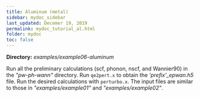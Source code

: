 ```yaml
---
title: Aluminum (metal) 
sidebar: mydoc_sidebar
last_updated: Decemer 19, 2019
permalink: mydoc_tutorial_al.html
folder: mydoc
toc: false
---
```


<div markdown="span" class="alert alert-warning" role="alert"><i class="fa fa-folder fa"></i> <b> Directory:</b> <i>examples/example06-aluminum</i>  </div>

Run all the preliminary calculations (scf, phonon, nscf, and Wannier90) in the _"pw-ph-wann"_ directory. Run `qe2pert.x` to obtain the _'prefix'\_epwan.h5_ file. Run the desired calculations with `perturbo.x`. The input files are similar to those in _"examples/example01"_ and _"examples/example02"_.





